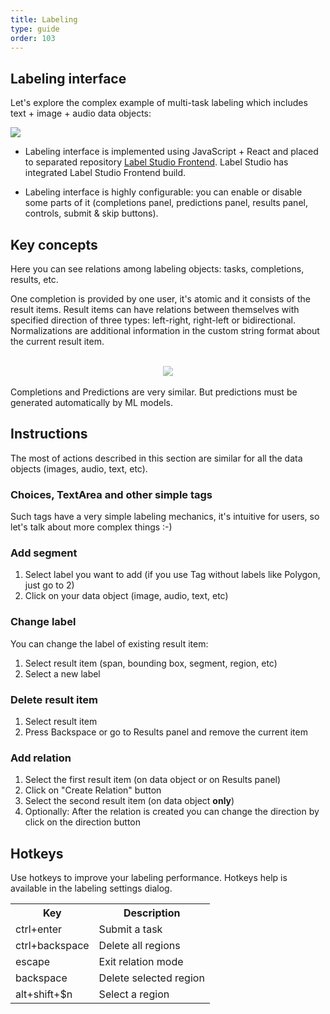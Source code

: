 ```yaml
---
title: Labeling
type: guide
order: 103
---
```


## Labeling interface
Let's explore the complex example of multi-task labeling which includes text + image + audio data objects:
<br>

<img src="/images/labeling.png">

* Labeling interface is implemented using JavaScript + React and placed to separated repository [Label Studio Frontend](https://github.com/heartexlabs/label-studio-frontend). Label Studio has integrated Label Studio Frontend build. 

* Labeling interface is highly configurable: you can enable or disable some parts of it (completions panel, predictions panel, results panel, controls, submit & skip buttons).  

## Key concepts

Here you can see relations among labeling objects: tasks, completions, results, etc.

One completion is provided by one user, it's atomic and it consists of the result items. Result items can have relations between themselves with specified direction of three types: left-right, right-left or bidirectional. Normalizations are additional information in the custom string format about the current result item.  
<br>
<center><img src="/images/labeling-scheme.png" style="max-width: 600px; opacity: 0.6"></center>
<br>
Completions and Predictions are very similar. But predictions must be generated automatically by ML models.   

## Instructions

The most of actions described in this section are similar for all the data objects (images, audio, text, etc).

### Choices, TextArea and other simple tags
Such tags have a very simple labeling mechanics, it's intuitive for users, so let's talk about more complex things :-)     

### Add segment
1. Select label you want to add (if you use Tag without labels like Polygon, just go to 2)
2. Click on your data object (image, audio, text, etc) 

### Change label
You can change the label of existing result item: 
1. Select result item (span, bounding box, segment, region, etc)
2. Select a new label

### Delete result item
1. Select result item
2. Press Backspace or go to Results panel and remove the current item 

### Add relation
1. Select the first result item (on data object or on Results panel)
2. Click on "Create Relation" button
3. Select the second result item (on data object **only**)
4. Optionally: After the relation is created you can change the direction by click on the direction button  

## Hotkeys
Use hotkeys to improve your labeling performance. Hotkeys help is available in the labeling settings dialog.


<table>
<tr><th>Key</th><th>Description</th></tr>
<tr><td>ctrl+enter</td><td>Submit a task</td></tr>
<tr><td>ctrl+backspace</td><td>Delete all regions</td></tr>
<tr><td>escape</td><td>Exit relation mode</td></tr>
<tr><td>backspace</td><td>Delete selected region</td></tr>
<tr><td>alt+shift+$n</td><td>Select a region</td></tr>
</table>

	